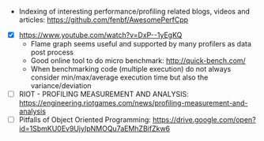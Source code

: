 - Indexing of interesting performance/profiling related blogs, videos and articles: https://github.com/fenbf/AwesomePerfCpp
- [x] https://www.youtube.com/watch?v=DxP--1yEgKQ
  - Flame graph seems useful and supported by many profilers as data post process
  - Good online tool to do micro benchmark: http://quick-bench.com/
  - When benchmarking code (multiple execution) do not always consider min/max/average execution time but also the variance/deviation
- [ ] RIOT - PROFILING MEASUREMENT AND ANALYSIS: https://engineering.riotgames.com/news/profiling-measurement-and-analysis
- [ ] Pitfalls of Object Oriented Programming: https://drive.google.com/open?id=1SbmKU0Ev9UjyIpNMOQu7aEMhZBifZkw6
